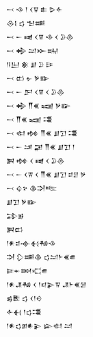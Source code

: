 <div class='block'>
<div class='line'>𒁁 𒈾 𒁹 𒌋𒐊 𒉺 𒌇𒅆</div>
<div class='line'>𒊮𒋙 𒌓 𒈠𒌁</div>
<div class='line'>𒁁 𒀸 𒉠 𒌋𒐊 𒈾 𒌋 𒊒𒁲</div>
<div class='line'>𒁁 𒄈 𒁺𒁍𒊻</div>
<div class='line'>𒀀𒌨 𒆜 𒋗 𒊒 𒄿</div>
<div class='line'>𒁁 𒆗 𒉡 𒃻𒅔</div>
<div class='line'>𒁁 𒀸 𒂅 𒌋𒐊 𒌋 𒊒𒁲</div>
<div class='line'>𒁁 𒄈 𒐖𒌍 𒍢 𒃻𒅔</div>
<div class='line'>𒁁 𒐖𒌍 𒍢 𒃮</div>
<div class='line'>𒁁 𒊕 𒂔 𒐖𒌍 𒋗𒋛 𒃮</div>
<div class='line'>𒁁 𒀸 𒁼 𒂼 𒐖𒌍 𒋗𒋛 𒁹</div>
<div class='line'>𒀉 𒂔 𒌋 𒉠 𒌋 𒊒𒁲</div>
<div class='line'>𒁁 𒀸 𒌋𒐊 𒌋 𒐖𒌍 𒋗𒋛 𒄑𒆪 𒃻</div>
<div class='line'>𒁁 𒌒𒆳 𒆠𒋫𒌈</div>
<div class='line'>𒋗𒋛 𒃻𒅔</div>
<div class='line'>𒁉𒂊</div>
<div class='line'>𒀉𒆗</div>
<div class='line'>𒁹𒀭𒄑𒉢𒈬𒄀𒈾</div>
<div class='line'>𒋫 𒁷𒌁𒆠 𒌓𒁺𒈨𒌍𒌑</div>
<div class='line'>𒄿𒄬𒇷𒄣𒌑</div>
<div class='line'>𒁹𒀭𒂗𒄀 𒌋 𒁹𒁀𒉌𒐊 𒂗𒈨𒌍𒌆</div>
<div class='line'>𒌗𒍩 𒌓 𒌋𒁹𒄰</div>
<div class='line'>𒅆𒈬 𒁹𒌓𒃮</div>
<div class='line'>𒁹𒀭𒌓𒁳𒀭𒉌 𒇽𒊕 𒁺</div>
</div>